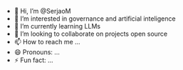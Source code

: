 - 👋 Hi, I’m @SerjaoM
- 👀 I’m interested in governance and artificial inteligence
- 🌱 I’m currently learning LLMs
- 💞️ I’m looking to collaborate on projects open source
- 📫 How to reach me ...
- 😄 Pronouns: ...
- ⚡ Fun fact: ...

<!---
SerjaoM/SerjaoM is a ✨ special ✨ repository because its `README.md` (this file) appears on your GitHub profile.
You can click the Preview link to take a look at your changes.
--->

